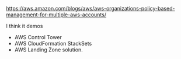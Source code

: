 https://aws.amazon.com/blogs/aws/aws-organizations-policy-based-management-for-multiple-aws-accounts/

I think it demos
- AWS Control Tower
- AWS CloudFormation StackSets
- AWS Landing Zone solution.